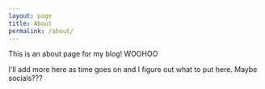 ```yaml
---
layout: page
title: About
permalink: /about/
---
```


This is an about page for my blog! WOOHOO

I'll add more here as time goes on and I figure out what to put here. Maybe socials???